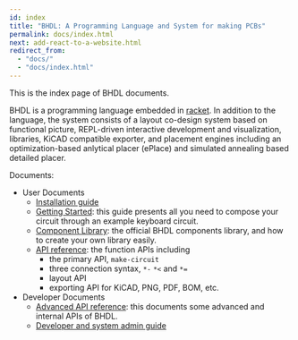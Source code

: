 ```yaml
---
id: index
title: "BHDL: A Programming Language and System for making PCBs"
permalink: docs/index.html
next: add-react-to-a-website.html
redirect_from:
  - "docs/"
  - "docs/index.html"
---
```


This is the index page of BHDL documents.

BHDL is a programming language embedded in
[racket](https://racket-lang.org/). In addition to the language, the system
consists of a layout co-design system based on functional picture, REPL-driven
interactive development and visualization, libraries, KiCAD compatible exporter,
and placement engines including an optimization-based anlytical placer (ePlace)
and simulated annealing based detailed placer.

<!-- The online demo server can be found at https://lihebi.xyz. Currently it supports authorized users signing via GitHub OAuth. Contact us (at hebi@lihebi.com) for user account. -->

Documents:

- User Documents
  - [Installation guide](docs/install)
  - [Getting Started](docs/getting-started): this guide presents all you need to compose your circuit through an example keyboard circuit.
  - [Component Library](docs/library): the official BHDL components library, and how to create your own library easily.
  - [API reference](docs/api): the function APIs including
    - the primary API, `make-circuit`
    - three connection syntax, `*-` `*<` and `*=`
    - layout API
    - exporting API for KiCAD, PNG, PDF, BOM, etc.
- Developer Documents
  - [Advanced API reference](docs/advanced): this documents some advanced and internal APIs of BHDL.
  - [Developer and system admin guide](docs/admin)
  <!-- - Example Notebooks:
  - [BHDL-Key](bhdl-test/BHDL-Key.ipynb): an ergonomic keyboard
  - [onebutton](bhdl-test/onebutton.ipynb): a pushbutton board: https://github.com/forrestbao/onebutton
  - [Arduino Spreadboard](bhdl-test/spreadboard.ipynb): an multi-dock for different form-factor Arduinos -->
